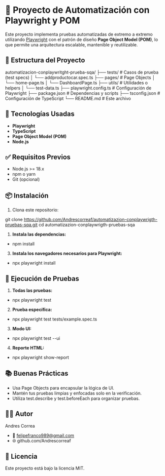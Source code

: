 # 🧪 Proyecto de Automatización con Playwright y POM

Este proyecto implementa pruebas automatizadas de extremo a extremo utilizando [Playwright](https://playwright.dev/) con el patrón de diseño **Page Object Model (POM)**, lo que permite una arquitectura escalable, mantenible y reutilizable.

## 📁 Estructura del Proyecto

automatizacion-conplaywritght-prueba-sqa/ ├── tests/ # Casos de prueba (test specs) │ └── addproductocar.spec.ts ├── pages/ # Page Objects │ └── home-page.ts │ └── DashboardPage.ts ├── utils/ # Utilidades o helpers │ └── test-data.ts ├── playwright.config.ts # Configuración de Playwright ├── package.json # Dependencias y scripts ├── tsconfig.json # Configuración de TypeScript └── README.md # Este archivo


## 🚀 Tecnologías Usadas

- **Playwright**
- **TypeScript**
- **Page Object Model (POM)**
- **Node.js**

## ✅ Requisitos Previos

- Node.js >= 18.x
- npm o yarn
- Git (opcional)

## 📦 Instalación

1. Clona este repositorio:

git clone https://github.com/Andrescorreaf/automatizazion-conplaywrigth-pruebas-sqa.git
cd automatizazion-conplaywrigth-pruebas-sqa

1. **Instala las dependencias:**

* npm install

3. **Instala los navegadores necesarios para Playwright:**

* npx playwright install

## 🧪 Ejecución de Pruebas

1. **Todas las pruebas:**

* npx playwright test

2. **Prueba específica:**

* npx playwright test tests/example.spec.ts

3. **Modo UI:**

* npx playwright test --ui

4. **Reporte HTML:**

* npx playwright show-report

## 📚 Buenas Prácticas

* Usa Page Objects para encapsular la lógica de UI.
* Mantén tus pruebas limpias y enfocadas solo en la verificación.
* Utiliza test.describe y test.beforeEach para organizar pruebas.

## 🧑‍💻 Autor
Andres Correa

* 📧 felipefranco989@gmail.com
* 🌐 github.com/Andrescorreaf

## 📄 Licencia
Este proyecto está bajo la licencia MIT.


